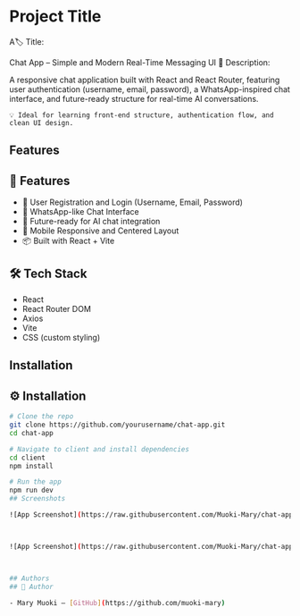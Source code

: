 
# Project Title

A🏷️ Title:

Chat App – Simple and Modern Real-Time Messaging UI
📝 Description:

A responsive chat application built with React and React Router, featuring user authentication (username, email, password), a WhatsApp-inspired chat interface, and future-ready structure for real-time AI conversations.

    💡 Ideal for learning front-end structure, authentication flow, and clean UI design.




## Features

## 🚀 Features

- 🔐 User Registration and Login (Username, Email, Password)
- 💬 WhatsApp-like Chat Interface
- 🧠 Future-ready for AI chat integration
- 📱 Mobile Responsive and Centered Layout
- 📦 Built with React + Vite




## 🛠️ Tech Stack

- React
- React Router DOM
- Axios
- Vite
- CSS (custom styling)
## Installation

## ⚙️ Installation

```bash
# Clone the repo
git clone https://github.com/yourusername/chat-app.git
cd chat-app

# Navigate to client and install dependencies
cd client
npm install

# Run the app
npm run dev
## Screenshots

![App Screenshot](https://raw.githubusercontent.com/Muoki-Mary/chat-app/d70575d702164244ef565ab5a820d0641445438f/screenshots/chatroom.png)



![App Screenshot](https://raw.githubusercontent.com/Muoki-Mary/chat-app/d70575d702164244ef565ab5a820d0641445438f/screenshots/login.png)



## Authors
## 🙋 Author

- Mary Muoki – [GitHub](https://github.com/muoki-mary)

